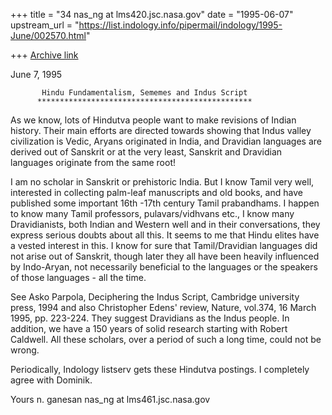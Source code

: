 +++
title = "34 nas_ng at lms420.jsc.nasa.gov"
date = "1995-06-07"
upstream_url = "https://list.indology.info/pipermail/indology/1995-June/002570.html"

+++
[Archive link](https://list.indology.info/pipermail/indology/1995-June/002570.html)



June 7, 1995

           Hindu Fundamentalism, Sememes and Indus Script
          ************************************************

As we know, lots of Hindutva people want to make revisions of
Indian history. Their main efforts are directed towards
showing that Indus valley civilization is Vedic, Aryans originated
in India, and Dravidian languages are derived out of Sanskrit
or at the very least, Sanskrit and Dravidian languages originate
from the same root! 

I am no scholar in Sanskrit or prehistoric India. But I know Tamil very
well, interested in collecting palm-leaf manuscripts and old books, 
and have published some important 16th -17th century Tamil prabandhams.
I happen to know many Tamil professors, pulavars/vidhvans etc.,
I know many Dravidianists, both Indian and Western well and  in their
conversations, they express serious doubts about all this. It seems to
me that Hindu elites have a vested interest in this. I know for sure
that Tamil/Dravidian languages did not arise out of Sanskrit, though
later they all have been heavily influenced by Indo-Aryan, not necessarily
beneficial to the languages or the speakers of those languages - all
the time.


See Asko Parpola, Deciphering the Indus Script, Cambridge university press,
1994 and also Christopher Edens' review, Nature, vol.374, 16 March 1995,
pp. 223-224. They suggest Dravidians as the Indus people. In addition, 
we have a 150 years of solid research starting with Robert Caldwell. All these 
scholars, over a period of such a long time, could not be wrong.

Periodically, Indology listserv gets these Hindutva postings.
I completely agree with Dominik.

Yours
n. ganesan
nas_ng at lms461.jsc.nasa.gov









